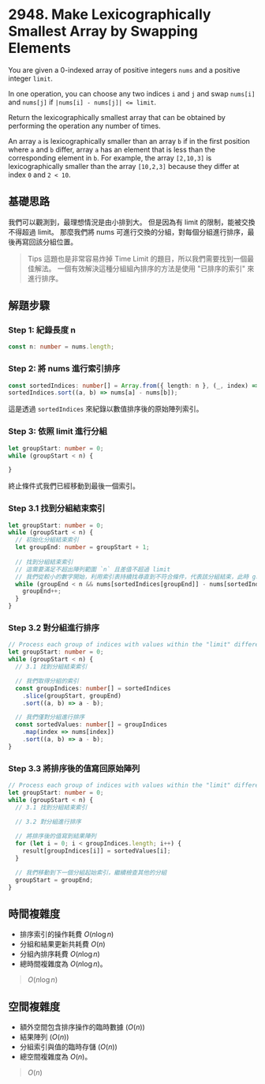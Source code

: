 # 2948. Make Lexicographically Smallest Array by Swapping Elements

You are given a 0-indexed array of positive integers `nums` and a positive integer `limit`.

In one operation, you can choose any two indices `i` and `j` and swap `nums[i]` and `nums[j]` 
if `|nums[i] - nums[j]| <= limit`.

Return the lexicographically smallest array that can be obtained by performing the operation any number of times.

An array `a` is lexicographically smaller than an array `b` 
if in the first position where `a` and `b` differ, 
array `a` has an element that is less than the corresponding element in `b`. 
For example, the array `[2,10,3]` is lexicographically smaller than the array `[10,2,3]` because 
they differ at index `0` and `2 < 10`.

## 基礎思路
我們可以觀測到，最理想情況是由小排到大。
但是因為有 limit 的限制，能被交換不得超過 limit。
那麼我們將 nums 可進行交換的分組，對每個分組進行排序，最後再寫回該分組位置。

> Tips
> 這題也是非常容易炸掉 Time Limit 的題目，所以我們需要找到一個最佳解法。
> 一個有效解決這種分組組內排序的方法是使用 "已排序的索引" 來進行排序。

## 解題步驟

### Step 1: 紀錄長度 n

```typescript
const n: number = nums.length;
```

### Step 2: 將 nums 進行索引排序

```typescript
const sortedIndices: number[] = Array.from({ length: n }, (_, index) => index);
sortedIndices.sort((a, b) => nums[a] - nums[b]);
```
這是透過 `sortedIndices` 來紀錄以數值排序後的原始陣列索引。

### Step 3: 依照 limit 進行分組

```typescript
let groupStart: number = 0;
while (groupStart < n) {

}
```
終止條件式我們已經移動到最後一個索引。

### Step 3.1 找到分組結束索引

```typescript
let groupStart: number = 0;
while (groupStart < n) {
  // 初始化分組結束索引
  let groupEnd: number = groupStart + 1;
  
  // 找到分組結束索引
  // 這需要滿足不超出陣列範圍 `n` 且差值不超過 limit
  // 我們從較小的數字開始，利用索引表持續找尋直到不符合條件，代表該分組結束，此時 groupEnd 即為分組結束索引
  while (groupEnd < n && nums[sortedIndices[groupEnd]] - nums[sortedIndices[groupEnd - 1]] <= limit) {
    groupEnd++;
  }
}
```

### Step 3.2 對分組進行排序

```typescript
// Process each group of indices with values within the "limit" difference
let groupStart: number = 0;
while (groupStart < n) {
  // 3.1 找到分組結束索引

  // 我們取得分組的索引
  const groupIndices: number[] = sortedIndices
    .slice(groupStart, groupEnd)
    .sort((a, b) => a - b);

  // 我們僅對分組進行排序
  const sortedValues: number[] = groupIndices
    .map(index => nums[index])
    .sort((a, b) => a - b);
}
```

### Step 3.3 將排序後的值寫回原始陣列

```typescript
// Process each group of indices with values within the "limit" difference
let groupStart: number = 0;
while (groupStart < n) {
  // 3.1 找到分組結束索引

  // 3.2 對分組進行排序
  
  // 將排序後的值寫到結果陣列
  for (let i = 0; i < groupIndices.length; i++) {
    result[groupIndices[i]] = sortedValues[i];
  }

  // 我們移動到下一個分組起始索引，繼續檢查其他的分組
  groupStart = groupEnd;
}
```

## 時間複雜度
- 排序索引的操作耗費 $O(n \log n)$
- 分組和結果更新共耗費 $O(n)$
- 分組內排序耗費 $O(n \log n)$
- 總時間複雜度為 $O(n \log n)$。


> $O(n \log n)$

## 空間複雜度
- 額外空間包含排序操作的臨時數據 ($O(n)$)
- 結果陣列 ($O(n)$)
- 分組索引與值的臨時存儲 ($O(n)$)
- 總空間複雜度為 $O(n)$。

> $O(n)$
